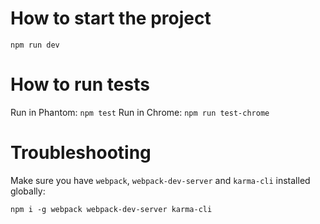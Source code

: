 # How to start the project

`npm run dev`

# How to run tests

Run in Phantom: `npm test`
Run in Chrome: `npm run test-chrome`

# Troubleshooting

Make sure you have `webpack`, `webpack-dev-server` and `karma-cli` installed globally:

`npm i -g webpack webpack-dev-server karma-cli`